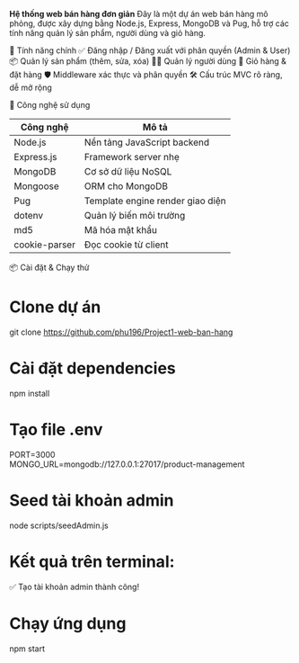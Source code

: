 **Hệ thống web bán hàng đơn giản**
Đây là một dự án web bán hàng mô phỏng, được xây dựng bằng Node.js, Express, MongoDB và Pug, hỗ trợ các tính năng quản lý sản phẩm, người dùng và giỏ hàng.

🚀 Tính năng chính
✅ Đăng nhập / Đăng xuất với phân quyền (Admin & User)
📦 Quản lý sản phẩm (thêm, sửa, xóa)
🧑‍💼 Quản lý người dùng
🛒 Giỏ hàng & đặt hàng
🛡️ Middleware xác thực và phân quyền
🛠 Cấu trúc MVC rõ ràng, dễ mở rộng

🧰 Công nghệ sử dụng

| Công nghệ     | Mô tả                            |
| ------------- | -------------------------------- |
| Node.js       | Nền tảng JavaScript backend      |
| Express.js    | Framework server nhẹ             |
| MongoDB       | Cơ sở dữ liệu NoSQL              |
| Mongoose      | ORM cho MongoDB                  |
| Pug           | Template engine render giao diện |
| dotenv        | Quản lý biến môi trường          |
| md5           | Mã hóa mật khẩu                  |
| cookie-parser | Đọc cookie từ client             |

📦 Cài đặt & Chạy thử
# Clone dự án
git clone https://github.com/phu196/Project1-web-ban-hang

# Cài đặt dependencies
npm install

# Tạo file .env
PORT=3000  
MONGO_URL=mongodb://127.0.0.1:27017/product-management

# Seed tài khoản admin
node scripts/seedAdmin.js
# Kết quả trên terminal: 
✅ Tạo tài khoản admin thành công!

# Chạy ứng dụng
npm start
